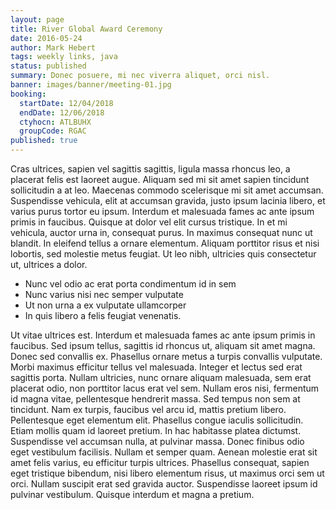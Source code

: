 ```yaml
---
layout: page
title: River Global Award Ceremony
date: 2016-05-24
author: Mark Hebert
tags: weekly links, java
status: published
summary: Donec posuere, mi nec viverra aliquet, orci nisl.
banner: images/banner/meeting-01.jpg
booking:
  startDate: 12/04/2018
  endDate: 12/06/2018
  ctyhocn: ATLBUHX
  groupCode: RGAC
published: true
---
```

Cras ultrices, sapien vel sagittis sagittis, ligula massa rhoncus leo, a placerat felis est laoreet augue. Aliquam sed mi sit amet sapien tincidunt sollicitudin a at leo. Maecenas commodo scelerisque mi sit amet accumsan. Suspendisse vehicula, elit at accumsan gravida, justo ipsum lacinia libero, et varius purus tortor eu ipsum. Interdum et malesuada fames ac ante ipsum primis in faucibus. Quisque at dolor vel elit cursus tristique. In et mi vehicula, auctor urna in, consequat purus. In maximus consequat nunc ut blandit. In eleifend tellus a ornare elementum. Aliquam porttitor risus et nisi lobortis, sed molestie metus feugiat. Ut leo nibh, ultricies quis consectetur ut, ultrices a dolor.

* Nunc vel odio ac erat porta condimentum id in sem
* Nunc varius nisi nec semper vulputate
* Ut non urna a ex vulputate ullamcorper
* In quis libero a felis feugiat venenatis.

Ut vitae ultrices est. Interdum et malesuada fames ac ante ipsum primis in faucibus. Sed ipsum tellus, sagittis id rhoncus ut, aliquam sit amet magna. Donec sed convallis ex. Phasellus ornare metus a turpis convallis vulputate. Morbi maximus efficitur tellus vel malesuada. Integer et lectus sed erat sagittis porta. Nullam ultricies, nunc ornare aliquam malesuada, sem erat placerat odio, non porttitor lacus erat vel sem. Nullam eros nisi, fermentum id magna vitae, pellentesque hendrerit massa. Sed tempus non sem at tincidunt. Nam ex turpis, faucibus vel arcu id, mattis pretium libero. Pellentesque eget elementum elit. Phasellus congue iaculis sollicitudin.
Etiam mollis quam id laoreet pretium. In hac habitasse platea dictumst. Suspendisse vel accumsan nulla, at pulvinar massa. Donec finibus odio eget vestibulum facilisis. Nullam et semper quam. Aenean molestie erat sit amet felis varius, eu efficitur turpis ultrices. Phasellus consequat, sapien eget tristique bibendum, nisi libero elementum risus, ut maximus orci sem ut orci. Nullam suscipit erat sed gravida auctor. Suspendisse laoreet ipsum id pulvinar vestibulum. Quisque interdum et magna a pretium.
